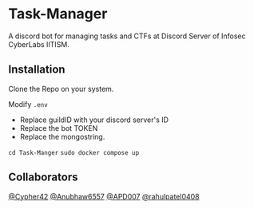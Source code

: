 # Task-Manager

A discord bot for managing tasks and CTFs at Discord Server of Infosec CyberLabs IITISM.

## Installation

Clone the Repo on your system.

Modify `.env`
- Replace guildID with your discord server's ID
- Replace the bot TOKEN
- Replace the mongostring.

`cd Task-Manger`
`sudo docker compose up`

## Collaborators

[@Cypher42](https://www.github.com/Cypher42)    [@Anubhaw6557](https://www.github.com/Anubhaw6557)
[@APD007](https://www.github.com/APD007) [@rahulpatel0408](https://www.github.com/rahulpatel0408)    
